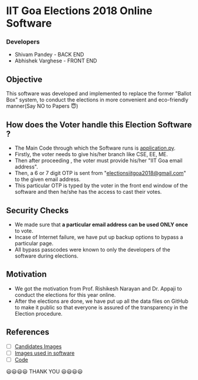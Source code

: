 # IIT Goa Elections 2018 Online Software

### Developers 
+ Shivam Pandey - BACK END 
+ Abhishek Varghese - FRONT END


## Objective
This software was developed and implemented to replace the former "Ballot Box" system, to conduct the elections in more convenient and eco-friendly manner(Say NO to Papers 😇)


## How does the Voter handle this Election Software ?

- The Main Code through which the Software runs is [application.py](https://github.com/AbhishekVarghese/Elections_IITGoa/blob/master/Code/Application.py).  
- Firstly, the voter needs to give his/her branch like CSE, EE, ME.
- Then after proceeding , the voter must provide his/her "IIT Goa email address".
- Then, a 6 or 7 digit OTP is sent from "electionsiitgoa2018@gmail.com" to the given email address.
- This particular OTP is typed by the voter in the front end window of the software and then he/she has the access to cast their votes.

## Security Checks

- We made sure that **a particular email address can be used ONLY once** to vote.
- Incase of Internet failure, we have put up backup options to bypass a particular page.
- All bypass passcodes were known to only the developers of the software during elections.

## Motivation

- We got the motivation from Prof. Rishikesh Narayan and Dr. Appaji to conduct the elections for this year online.
- After the elections are done, we have put up all the data files on GitHub to make it public so that everyone is assured of the transparency in the Election procedure.

## References

- [ ] [Candidates Images](https://github.com/AbhishekVarghese/Elections_IITGoa/tree/master/Candidates)
- [ ] [Images used in software](https://github.com/AbhishekVarghese/Elections_IITGoa/tree/master/Images)
- [ ] [Code](https://github.com/AbhishekVarghese/Elections_IITGoa/tree/master/Code)

😃😃😃😃 THANK YOU 😃😃😃😃

